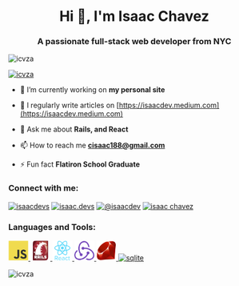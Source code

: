 <h1 align="center">Hi 👋, I'm Isaac Chavez</h1>
<h3 align="center">A passionate full-stack web developer from NYC</h3>

<p align="left"> <img src="https://komarev.com/ghpvc/?username=icvza&label=Profile%20views&color=0e75b6&style=flat" alt="icvza" /> </p>

<p align="left"> <a href="https://github.com/ryo-ma/github-profile-trophy"><img src="https://github-profile-trophy.vercel.app/?username=icvza" alt="icvza" /></a> </p>

- 🔭 I’m currently working on **my personal site**

- 📝 I regularly write articles on [https://isaacdev.medium.com](https://isaacdev.medium.com)

- 💬 Ask me about **Rails, and React**

- 📫 How to reach me **cisaac188@gmail.com**

- ⚡ Fun fact **Flatiron School Graduate**

<h3 align="left">Connect with me:</h3>
<p align="left">
<a href="https://linkedin.com/in/isaacdevs" target="blank"><img align="center" src="https://raw.githubusercontent.com/rahuldkjain/github-profile-readme-generator/master/src/images/icons/Social/linked-in-alt.svg" alt="isaacdevs" height="30" width="40" /></a>
<a href="https://instagram.com/isaac.devs" target="blank"><img align="center" src="https://raw.githubusercontent.com/rahuldkjain/github-profile-readme-generator/master/src/images/icons/Social/instagram.svg" alt="isaac.devs" height="30" width="40" /></a>
<a href="https://medium.com/@isaacdev" target="blank"><img align="center" src="https://raw.githubusercontent.com/rahuldkjain/github-profile-readme-generator/master/src/images/icons/Social/medium.svg" alt="@isaacdev" height="30" width="40" /></a>
<a href="https://www.youtube.com/c/isaac chavez" target="blank"><img align="center" src="https://raw.githubusercontent.com/rahuldkjain/github-profile-readme-generator/master/src/images/icons/Social/youtube.svg" alt="isaac chavez" height="30" width="40" /></a>
</p>

<h3 align="left">Languages and Tools:</h3>
<p align="left"> <a href="https://developer.mozilla.org/en-US/docs/Web/JavaScript" target="_blank"> <img src="https://raw.githubusercontent.com/devicons/devicon/master/icons/javascript/javascript-original.svg" alt="javascript" width="40" height="40"/> </a> <a href="https://rubyonrails.org" target="_blank"> <img src="https://raw.githubusercontent.com/devicons/devicon/master/icons/rails/rails-original-wordmark.svg" alt="rails" width="40" height="40"/> </a> <a href="https://reactjs.org/" target="_blank"> <img src="https://raw.githubusercontent.com/devicons/devicon/master/icons/react/react-original-wordmark.svg" alt="react" width="40" height="40"/> </a> <a href="https://redux.js.org" target="_blank"> <img src="https://raw.githubusercontent.com/devicons/devicon/master/icons/redux/redux-original.svg" alt="redux" width="40" height="40"/> </a> <a href="https://www.ruby-lang.org/en/" target="_blank"> <img src="https://raw.githubusercontent.com/devicons/devicon/master/icons/ruby/ruby-original.svg" alt="ruby" width="40" height="40"/> </a> <a href="https://www.sqlite.org/" target="_blank"> <img src="https://www.vectorlogo.zone/logos/sqlite/sqlite-icon.svg" alt="sqlite" width="40" height="40"/> </a> </p>

<p><img align="center" src="https://github-readme-streak-stats.herokuapp.com/?user=icvza&" alt="icvza" /></p>
